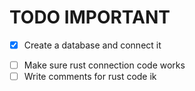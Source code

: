 # TODO IMPORTANT

- [x] Create a database and connect it
<!-- Done localy -->
- [ ] Make sure rust connection code works
- [ ] Write comments for rust code
ik
